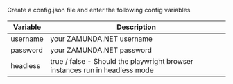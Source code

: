 Create a config.json file and enter the following config variables

| Variable | Description                                                                 |
| -------- | --------------------------------------------------------------------------- |
| username | your ZAMUNDA.NET username                                                   |
| password | your ZAMUNDA.NET password                                                   |
| headless | true / false - Should the playwright browser instances run in headless mode |
